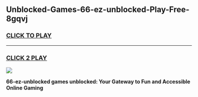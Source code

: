 
## Unblocked-Games-66-ez-unblocked-Play-Free-8gqvj
<h3>
<a href="https://premium76.site?title=66-ez-unblocked&ref=18A1">CLICK TO PLAY</a></h3>
<hr>

<h3>
<a href="https://premium76.site?title=66-ez-unblocked&ref=18A1">CLICK 2 PLAY</a>
  
</h3>

<a href="https://premium76.site?title=66-ez-unblocked&ref=18A1"><img src="https://clearcache.store/games.png"></a>


**66-ez-unblocked games unblocked: Your Gateway to Fun and Accessible Online Gaming**
